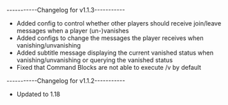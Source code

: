-----------Changelog for v1.1.3-----------

- Added config to control whether other players should receive join/leave messages when a player (un-)vanishes
- Added configs to change the messages the player receives when vanishing/unvanishing
- Added subtitle message displaying the current vanished status when vanishing/unvanishing or querying the vanished status
- Fixed that Command Blocks are not able to execute /v by default

-----------Changelog for v1.1.2-----------

- Updated to 1.18